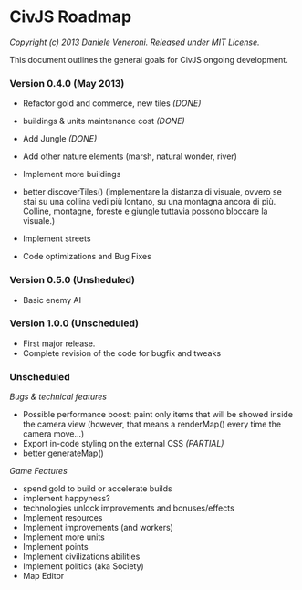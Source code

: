 # CivJS Roadmap

_Copyright (c) 2013 Daniele Veneroni. Released under MIT License._

This document outlines the general goals for CivJS ongoing development.

### Version 0.4.0 (May 2013)

* Refactor gold and commerce, new tiles _(DONE)_
* buildings & units maintenance cost _(DONE)_
* Add Jungle _(DONE)_

* Add other nature elements (marsh, natural wonder, river)
* Implement more buildings
* better discoverTiles() (implementare la distanza di visuale, ovvero se stai su una collina vedi più lontano, su una montagna ancora di più. Colline, montagne, foreste e giungle tuttavia possono bloccare la visuale.)
* Implement streets
* Code optimizations and Bug Fixes

### Version 0.5.0 (Unsheduled)

* Basic enemy AI

### Version 1.0.0 (Unscheduled)

* First major release.
* Complete revision of the code for bugfix and tweaks

### Unscheduled

_Bugs & technical features_

* Possible performance boost: paint only items that will be showed inside the camera view (however, that means a renderMap() every time the camera move...)
* Export in-code styling on the external CSS _(PARTIAL)_
* better generateMap()

_Game Features_

* spend gold to build or accelerate builds
* implement happyness?
* technologies unlock improvements and bonuses/effects
* Implement resources
* Implement improvements (and workers)
* Implement more units
* Implement points
* Implement civilizations abilities
* Implement politics (aka Society)
* Map Editor
